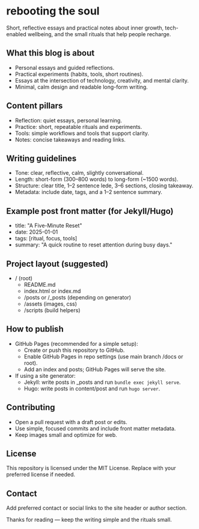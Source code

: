 

# rebooting the soul

Short, reflective essays and practical notes about inner growth, tech-enabled wellbeing, and the small rituals that help people recharge.

## What this blog is about
- Personal essays and guided reflections.
- Practical experiments (habits, tools, short routines).
- Essays at the intersection of technology, creativity, and mental clarity.
- Minimal, calm design and readable long-form writing.

## Content pillars
- Reflection: quiet essays, personal learning.
- Practice: short, repeatable rituals and experiments.
- Tools: simple workflows and tools that support clarity.
- Notes: concise takeaways and reading links.

## Writing guidelines
- Tone: clear, reflective, calm, slightly conversational.
- Length: short-form (300–800 words) to long-form (~1500 words).
- Structure: clear title, 1–2 sentence lede, 3–6 sections, closing takeaway.
- Metadata: include date, tags, and a 1–2 sentence summary.

## Example post front matter (for Jekyll/Hugo)
- title: "A Five-Minute Reset"
- date: 2025-01-01
- tags: [ritual, focus, tools]
- summary: "A quick routine to reset attention during busy days."

## Project layout (suggested)
- / (root)
    - README.md
    - index.html or index.md
    - /posts or /_posts (depending on generator)
    - /assets (images, css)
    - /scripts (build helpers)

## How to publish
- GitHub Pages (recommended for a simple setup):
    - Create or push this repository to GitHub.
    - Enable GitHub Pages in repo settings (use main branch /docs or root).
    - Add an index and posts; GitHub Pages will serve the site.
- If using a site generator:
    - Jekyll: write posts in _posts and run `bundle exec jekyll serve`.
    - Hugo: write posts in content/post and run `hugo server`.

## Contributing
- Open a pull request with a draft post or edits.
- Use simple, focused commits and include front matter metadata.
- Keep images small and optimize for web.

## License
This repository is licensed under the MIT License. Replace with your preferred license if needed.

## Contact
Add preferred contact or social links to the site header or author section.

Thanks for reading — keep the writing simple and the rituals small.